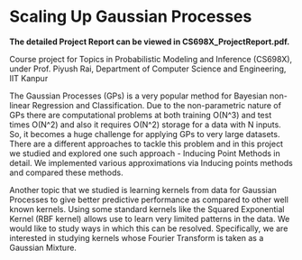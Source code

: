 # Scaling Up Gaussian Processes

**The detailed Project Report can be viewed in CS698X_ProjectReport.pdf.**

Course project for Topics in Probabilistic Modeling and Inference (CS698X), under Prof. Piyush Rai, Department of Computer Science and Engineering, IIT Kanpur

The Gaussian Processes (GPs) is a very popular method for Bayesian non-linear Regression and Classification. Due to the non-parametric nature of GPs there are computational problems at both training O(N^3) and test times O(N^2) and also it requires O(N^2) storage for a data with N inputs. So, it becomes a huge challenge for applying GPs to very large datasets. There are a different approaches to tackle this problem and in this project we studied and explored one such approach - Inducing Point Methods in detail. We implemented various approximations via Inducing points methods and compared these methods.

Another topic that we studied is learning kernels from data for Gaussian Processes to give better predictive performance as compared to other well known kernels. Using some standard kernels like the Squared Exponential Kernel (RBF kernel) allows use to learn very limited patterns in the data. We would like to study ways in which this can be resolved. Specifically, we are interested in studying kernels whose Fourier Transform is taken as a Gaussian Mixture.
